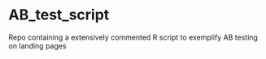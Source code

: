 # AB_test_script
Repo containing a extensively commented R script to exemplify AB testing on landing pages
